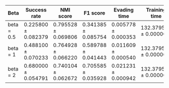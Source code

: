| Beta | Success rate | NMI score | F1 score | Evading time | Training time |
|---|---|---|---|---|---|
| beta = 0.5 | 0.225800 ± 0.082379 | 0.795528 ± 0.069806 | 0.341385 ± 0.085754 | 0.005778 ± 0.000353 | 132.379539 ± 0.000000 |
| beta = 1 | 0.488100 ± 0.070233 | 0.764928 ± 0.066220 | 0.589788 ± 0.041443 | 0.011609 ± 0.000540 | 132.379539 ± 0.000000 |
| beta = 2 | 0.680000 ± 0.054791 | 0.740104 ± 0.062672 | 0.705585 ± 0.035928 | 0.021231 ± 0.000942 | 132.379539 ± 0.000000 |